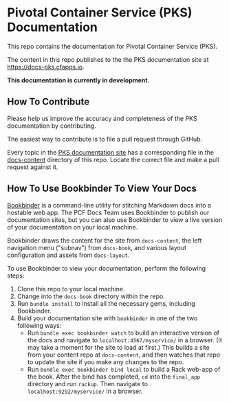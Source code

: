 # Pivotal Container Service (PKS) Documentation

This repo contains the documentation for Pivotal Container Service (PKS).

The content in this repo publishes to the the PKS documentation site at https://docs-pks.cfapps.io.

**This documentation is currently in development.**

## How To Contribute

Please help us improve the accuracy and completeness of the PKS documentation by contributing.

The easiest way to contribute is to file a pull request through GitHub.

Every topic in the [PKS documentation site](https://docs-pks.cfapps.io) has a corresponding file in the [docs-content](https://github.com/pivotal-cf/docs-pks/tree/master/docs-content) directory of this repo. Locate the correct file and make a pull request against it.

## How To Use Bookbinder To View Your Docs

[Bookbinder](https://github.com/pivotal-cf/bookbinder/blob/master/README.md) is a command-line utility for stitching Markdown docs into a hostable web app. The PCF Docs Team uses Bookbinder to publish our documentation sites, but you can also use Bookbinder to view a live version of your documentation on your local machine.

Bookbinder draws the content for the site from `docs-content`, the left navigation menu ("subnav") from `docs-book`, and various layout configuration and assets from `docs-layout`.

To use Bookbinder to view your documentation, perform the following steps:

1. Clone this repo to your local machine.
1. Change into the `docs-book` directory within the repo.
1. Run `bundle install` to install all the necessary gems, including Bookbinder.
1. Build your documentation site with `bookbinder` in one of the two following ways:
	* Run `bundle exec bookbinder watch` to build an interactive version of the docs and navigate to `localhost:4567/myservice/` in a browser. (It may take a moment for the site to load at first.) This builds a site from your content repo at `docs-content`, and then watches that repo to update the site if you make any changes to the repo.
	* Run `bundle exec bookbinder bind local` to build a Rack web-app of the book. After the bind has completed, `cd` into the `final_app` directory and run `rackup`. Then navigate to `localhost:9292/myservice/` in a browser.

